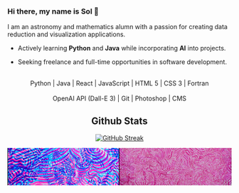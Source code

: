 ### Hi there, my name is Sol 👋

I am an astronomy and mathematics alumn with a passion for creating data reduction and visualization applications.

- Actively learning **Python** and **Java** while incorporating **AI** into projects. 

- Seeking freelance and full-time opportunities in  software development.

<br>
<div align="center">
  
<div>Python | Java | React | JavaScript | HTML 5 | CSS 3 | Fortran </div>
<br>

<div>OpenAI API (Dall-E 3) | Git  | Photoshop | CMS</div>


## Github Stats
<a href="https://git.io/streak-stats"><img src="https://streak-stats.demolab.com?user=solroj0" alt="GitHub Streak" /></a>

<div style="display: flex;">
    <img src="https://raw.githubusercontent.com/solroj0/solroj0/main/banners/bubblegum4.png" alt="Image 1" style="width: 50%;">
    <img src="https://raw.githubusercontent.com/solroj0/solroj0/main/banners/lollipop1.png" alt="Image 2" style="width: 50%;">
</div>


